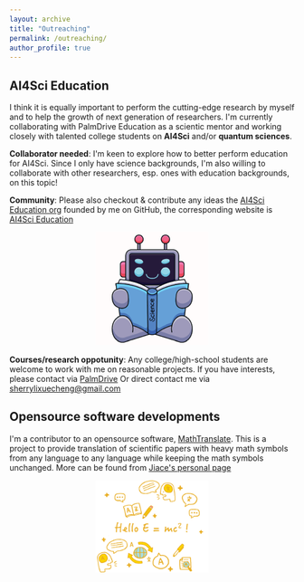 ```yaml
---
layout: archive
title: "Outreaching"
permalink: /outreaching/
author_profile: true
---
```


## AI4Sci Education 
I think it is equally important to perform the cutting-edge research by myself and to help the growth of next generation of researchers. I'm currently collaborating with PalmDrive Education as a scientic mentor and working closely with talented college students on **AI4Sci** and/or **quantum sciences**. 

**Collaborator needed**: I'm keen to explore how to better perform education for AI4Sci. Since I only have science backgrounds, I'm also willing to collaborate with other researchers, esp. ones with education backgrounds, on this topic!

**Community**: Please also checkout & contribute any ideas the [AI4Sci Education org](https://github.com/AI4SciEdu) founded by me on GitHub, the corresponding website is [AI4Sci Education](https://ai4sciedu.github.io)

<p align="center">
<img src="../images/prof_pic.jpg"  width="200" >
</p>

**Courses/research oppotunity**: Any college/high-school students are welcome to work with me on reasonable projects. If you have interests, please contact via [PalmDrive](https://palmdrive.cn) Or direct contact me via sherrylixuecheng@gmail.com


## Opensource software developments
I'm a contributor to an opensource software, [MathTranslate](https://github.com/SUSYUSTC/MathTranslate). This is a project to provide translation of scientific papers with heavy math symbols from any language to any language while keeping the math symbols unchanged. More can be found from [Jiace's personal page](https://susyustc.github.io/mathtranslate/)

<p align="center">
<img src="../images/logo.jpg"  width="200" >
</p>

